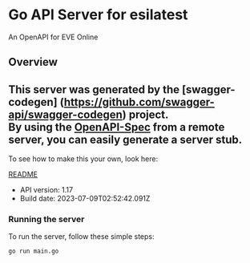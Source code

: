 # Go API Server for esilatest

An OpenAPI for EVE Online

## Overview
This server was generated by the [swagger-codegen]
(https://github.com/swagger-api/swagger-codegen) project.  
By using the [OpenAPI-Spec](https://github.com/OAI/OpenAPI-Specification) from a remote server, you can easily generate a server stub.  
-

To see how to make this your own, look here:

[README](https://github.com/swagger-api/swagger-codegen/blob/master/README.md)

- API version: 1.17
- Build date: 2023-07-09T02:52:42.091Z


### Running the server
To run the server, follow these simple steps:

```
go run main.go
```


